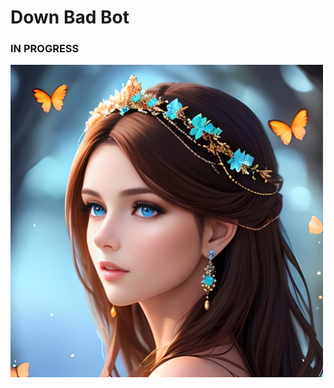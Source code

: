 # Down Bad Bot 
### IN PROGRESS
<img src="./res/images/image_1.png" alt="Logo" width="500" height="500">


